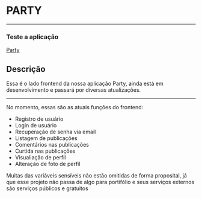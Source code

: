 # PARTY

<hr>

### Teste a aplicação

[Party](https://partyrs.herokuapp.com/auth/login)

## Descrição

Essa é o lado frontend da nossa aplicação Party, ainda está em desenvolvimento e passará por diversas atualizações.

<hr>
<p>No momento, essas são as atuais funções do frontend:</p>
<ul>
  <li>Registro de usuário</li>
  <li>Login de usuário</li>
  <li>Recuperação de senha via email</li>
  <li>Listagem de publicações</li>
  <li>Comentários nas publicações</li>
  <li>Curtida nas publicações</li>
  <li>Visualiação de perfil</li>
  <li>Alteração de foto de perfil</li>
</ul>

Muitas das variáveis sensíveis não estão omitidas de forma proposital, já que esse projeto não passa de algo para portifólio e seus serviços externos são serviços públicos e gratuitos
